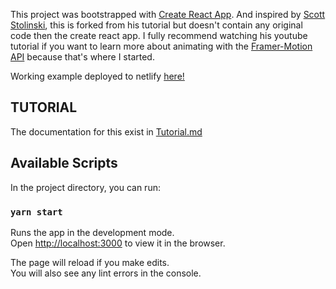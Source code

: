 This project was bootstrapped with [Create React App](https://github.com/facebook/create-react-app).
And inspired by [Scott Stolinski](https://github.com/stolinski), this is forked from his tutorial but doesn't contain any original code then the create react app. 
I fully recommend watching his youtube tutorial if you want to learn more about animating with the [Framer-Motion API](https://www.framer.com/api/motion/) because that's where I started.

Working example deployed to netlify [here!](https://exercice-generator.netlify.app/)
## TUTORIAL

The documentation for this exist in [Tutorial.md](https://github.com/B3Kay/animating-react-framer-motion/blob/demo-redy/Tutorial.md)
## Available Scripts

In the project directory, you can run:

### `yarn start`

Runs the app in the development mode.<br />
Open [http://localhost:3000](http://localhost:3000) to view it in the browser.

The page will reload if you make edits.<br />
You will also see any lint errors in the console.


